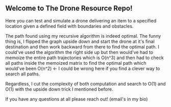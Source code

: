 ## Welcome to The Drone Resource Repo!

Here you can test and simulate a drone delivering an item to a specified location given a defined field with boundaries and obstacles.

The path found using my recursive algorithm is indeed optimal. The funny thing is, I flipped 
the graph upside down and start the drone at it's final destination and then work backward from there to find the optimal path. 
I could've used the algorithm the right side up but then would've had to memoize the entire path trajectories which is O(n^3) and
then had to check all paths inside the memoized matrix to find the optimal path which would've been O(n^2) <- I could be wrong here if you
find a clever way to search all paths.

Regardless, I cut the complexity of both computation and search to O(1) and O(1) with the upside down trick I mentioned before.

If you have any questions at all please reach out! (email's in my bio)



